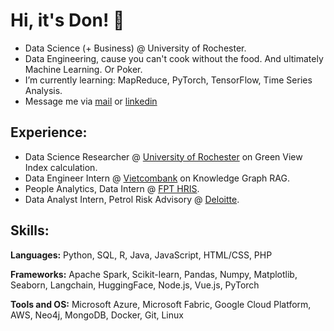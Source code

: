 <!--
**donkhoanguyen/donkhoanguyen** is a ✨ _special_ ✨ repository because its `README.md` (this file) appears on your GitHub profile.

Here are some ideas to get you started:
-->

# Hi, it's Don! 👋

- Data Science (+ Business) @ University of Rochester.
- Data Engineering, cause you can't cook without the food. And ultimately Machine Learning. Or Poker.  
- I’m currently learning: MapReduce, PyTorch, TensorFlow, Time Series Analysis.
- Message me via [mail](knguy42@u.rochester.edu) or [linkedin](https://www.linkedin.com/in/don-nguyen-854106228/)


## Experience:
- Data Science Researcher @ [University of Rochester](https://www.rochester.edu/) on Green View Index calculation.
- Data Engineer Intern @ [Vietcombank](https://www.vietcombank.com.vn/en/Ve-Vietcombank) on Knowledge Graph RAG.
- People Analytics, Data Intern @ [FPT HRIS](https://fpt.vn/en/about-fpt-telecom/introduction.html).
- Data Analyst Intern, Petrol Risk Advisory @ [Deloitte](https://www2.deloitte.com/vn/en.html).

## Skills:

**Languages:**  Python, SQL, R, Java, JavaScript, HTML/CSS, PHP

**Frameworks:**  Apache Spark, Scikit-learn, Pandas, Numpy, Matplotlib, Seaborn, Langchain, HuggingFace, Node.js, Vue.js, PyTorch

**Tools and OS:**  Microsoft Azure, Microsoft Fabric, Google Cloud Platform, AWS, Neo4j, MongoDB, Docker, Git, Linux

